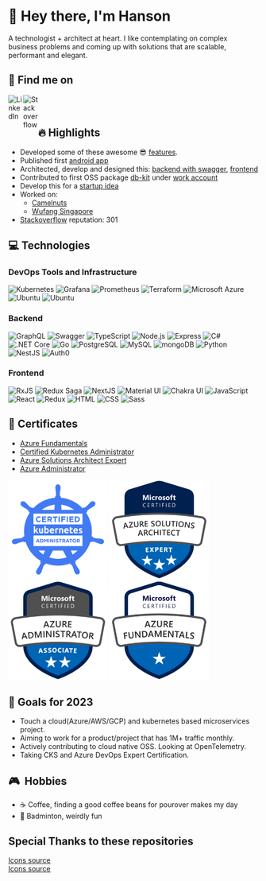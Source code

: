 # 👋 Hey there, I'm Hanson
A technologist + architect at heart. I like contemplating on complex business problems and coming up with solutions that are scalable, performant and elegant.

## 📍 Find me on
[<img align="left" alt="LinkedIn" width="30px" src="https://github.com/get-icon/geticon/blob/master/icons/linkedin-icon.svg" />][linkedin]
[<img align="left" alt="Stackoverflow" width="30px" src="https://github.com/get-icon/geticon/blob/master/icons/stackoverflow-icon.svg" />][stackoverflow] 

<br><br>
## 🔥 Highlights
- Developed some of these awesome 😎 [features](https://www.loke.global/features#page-section-62ba8889af22da1d08b7260f).
- Published first [android app](https://github.com/warmnuances/flow)
- Architected, develop and designed this: [backend with swagger](https://github.com/warmnuances/Brainfolio-api), [frontend](https://github.com/warmnuances/Brainfolio)
- Contributed to first OSS package [db-kit](https://www.npmjs.com/package/@loke/db-kit) under [work account](https://github.com/hansl2)
- Develop this for a [startup idea](blog/x21tags.md) 
- Worked on:
  - [Camelnuts](https://www.corsivalab.com/sg/portfolio-item/camel-nuts/)
  - [Wufang Singapore](https://www.wufangsingapore.com/)
- [Stackoverflow](https://stackoverflow.com/users/6695526/hansss) reputation: 301 

## 💻 Technologies
### DevOps Tools and Infrastructure
<div>
	<img height="50" src="https://user-images.githubusercontent.com/25181517/182534006-037f08b5-8e7b-4e5f-96b6-5d2a5558fa85.png" alt="Kubernetes" title="Kubernetes" />
	<img height="50" src="https://user-images.githubusercontent.com/25181517/182534075-4962068b-4407-46c2-ac67-ddcb86af30cc.png" alt="Grafana" title="Grafana" />
	<img height="50" src="https://user-images.githubusercontent.com/25181517/182534182-c510199a-7a4d-4084-96e3-e3db2251bbce.png" alt="Prometheus" title="Prometheus" />
	<img height="50" src="https://user-images.githubusercontent.com/25181517/183345121-36788a6e-5462-424a-be67-af1ebeda79a2.png" alt="Terraform" title="Terraform" />
	<img height="50" src="https://user-images.githubusercontent.com/25181517/183911544-95ad6ba7-09bf-4040-ac44-0adafedb9616.png" alt="Microsoft Azure" title="Microsoft Azure" />
	<img height="50" src="https://user-images.githubusercontent.com/25181517/186884153-99edc188-e4aa-4c84-91b0-e2df260ebc33.png" alt="Ubuntu" title="Ubuntu" />
  <img height="50" src="https://user-images.githubusercontent.com/25181517/189716855-2c69ca7a-5149-4647-936d-780610911353.png" alt="Ubuntu" title="Ubuntu" />
</div>


### Backend 
<div>
	<img height="50" src="https://user-images.githubusercontent.com/25181517/192107856-aa92c8b1-b615-47c3-9141-ed0d29a90239.png" alt="GraphQL" title="GraphQL" />
	<img height="50" src="https://user-images.githubusercontent.com/25181517/186711335-a3729606-5a78-4496-9a36-06efcc74f800.png" alt="Swagger" title="Swagger" />
	<img height="50" src="https://user-images.githubusercontent.com/25181517/183890598-19a0ac2d-e88a-4005-a8df-1ee36782fde1.png" alt="TypeScript" title="TypeScript" />
	<img height="50" src="https://user-images.githubusercontent.com/25181517/183568594-85e280a7-0d7e-4d1a-9028-c8c2209e073c.png" alt="Node.js" title="Node.js" />
	<img height="50" src="https://user-images.githubusercontent.com/25181517/183859966-a3462d8d-1bc7-4880-b353-e2cbed900ed6.png" alt="Express" title="Express" />
	<img height="50" src="https://user-images.githubusercontent.com/25181517/121405384-444d7300-c95d-11eb-959f-913020d3bf90.png" alt="C#" title="C#" />
	<img height="50" src="https://user-images.githubusercontent.com/25181517/121405754-b4f48f80-c95d-11eb-8893-fc325bde617f.png" alt=".NET Core" title=".NET Core" />
	<img height="50" src="https://user-images.githubusercontent.com/25181517/192149581-88194d20-1a37-4be8-8801-5dc0017ffbbe.png" alt="Go" title="Go" />
	<img height="50" src="https://user-images.githubusercontent.com/25181517/117208740-bfb78400-adf5-11eb-97bb-09072b6bedfc.png" alt="PostgreSQL" title="PostgreSQL" />
	<img height="50" src="https://user-images.githubusercontent.com/25181517/183896128-ec99105a-ec1a-4d85-b08b-1aa1620b2046.png" alt="MySQL" title="MySQL" />
	<img height="50" src="https://user-images.githubusercontent.com/25181517/182884177-d48a8579-2cd0-447a-b9a6-ffc7cb02560e.png" alt="mongoDB" title="mongoDB" />
  <img height="50" src="https://user-images.githubusercontent.com/25181517/183423507-c056a6f9-1ba8-4312-a350-19bcbc5a8697.png" alt="Python" title="Python" />
    <img height="50" src="https://github.com/get-icon/geticon/blob/master/icons/nestjs.svg" alt="NestJS" title="NestJS" />
     <img height="50" src="https://github.com/get-icon/geticon/blob/master/icons/auth0.svg" alt="Auth0" title="Auth0" />
</div>

### Frontend
<div>
  <img height="50" src="https://github.com/get-icon/geticon/blob/master/icons/reactivex.svg" alt="RxJS" title="RxJS" />
  <img height="50" src="https://github.com/get-icon/geticon/blob/master/icons/redux-saga.svg" alt="Redux Saga" title="Redux Saga" />
  <img height="50" src="https://github.com/get-icon/geticon/blob/master/icons/nextjs-icon.svg" alt="NextJS" title="NextJS" />
	<img height="50" src="https://user-images.githubusercontent.com/25181517/189716630-fe6c084c-6c66-43af-aa49-64c8aea4a5c2.png" alt="Material UI" title="Material UI" />
	<img height="50" src="https://user-images.githubusercontent.com/25181517/190887639-d0ba4ec9-ddbe-45dd-bea1-4db83846503e.png" alt="Chakra UI" title="Chakra UI" />
	<img height="50" src="https://user-images.githubusercontent.com/25181517/117447155-6a868a00-af3d-11eb-9cfe-245df15c9f3f.png" alt="JavaScript" title="JavaScript" />
	<img height="50" src="https://user-images.githubusercontent.com/25181517/183897015-94a058a6-b86e-4e42-a37f-bf92061753e5.png" alt="React" title="React" />
	<img height="50" src="https://user-images.githubusercontent.com/25181517/187896150-cc1dcb12-d490-445c-8e4d-1275cd2388d6.png" alt="Redux" title="Redux" />
	<img height="50" src="https://user-images.githubusercontent.com/25181517/192158954-f88b5814-d510-4564-b285-dff7d6400dad.png" alt="HTML" title="HTML" />
	<img height="50" src="https://user-images.githubusercontent.com/25181517/183898674-75a4a1b1-f960-4ea9-abcb-637170a00a75.png" alt="CSS" title="CSS" />
	<img height="50" src="https://user-images.githubusercontent.com/25181517/192158956-48192682-23d5-4bfc-9dfb-6511ade346bc.png" alt="Sass" title="Sass" />
</div>


## 📃 Certificates


- [Azure Fundamentals](https://www.credly.com/badges/f5902ee8-e170-4d39-9d40-557a6e4fa6c1/public_url)
- [Certified Kubernetes Administrator](https://www.credly.com/badges/165e5afe-8036-4673-b3c9-fd9aff5ca295/public_url)
- [Azure Solutions Architect Expert](https://www.credly.com/badges/ca2bee7f-cdaa-4009-a2a8-35ffc893381a/public_url)
- [Azure Administrator](https://www.credly.com/badges/ec0108a5-efe9-47f3-95e1-2b09a884fb30/public_url)

<p align="left">
  <img src="img/cka.png" width="200" height="200">
  <img src="img/az-solutions-architect.png" width="200" height="200">
  <img src="img/az-administrator.png" width="200" height="200">
  <img src="img/az-fundamentals.png" width="200" height="200">
</p>


## 🎯 Goals for 2023
- Touch a cloud(Azure/AWS/GCP) and kubernetes based microservices project.
- Aiming to work for a product/project that has 1M+ traffic monthly.
- Actively contributing to cloud native OSS. Looking at OpenTelemetry.
- Taking CKS and Azure DevOps Expert Certification.

## 🎮  Hobbies
- ☕ Coffee, finding a good coffee beans for pourover makes my day
- 🏸 Badminton, weirdly fun

## Special Thanks to these repositories
[Icons source](https://github.com/marwin1991/profile-technology-icons)
<br/>
[Icons source](https://github.com/get-icon/geticon)


[linkedin]: https://www.linkedin.com/in/hanson-lynn-394756130/
[stackoverflow]: https://stackoverflow.com/users/6695526/hansss

